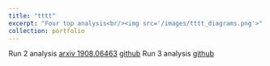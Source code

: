 ```yaml
---
title: "tttt"
excerpt: "Four top analysis<br/><img src='/images/tttt_diagrams.png'>"
collection: portfolio
---
```


Run 2 analysis [arxiv 1908.06463](https://arxiv.org/abs/1908.06463) [github](https://github.com/cmstas/FTAnalysis)
Run 3 analysis [github](https://github.com/cmstas/tttt)


